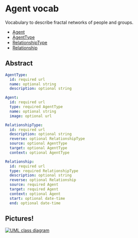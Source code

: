 # Agent vocab

Vocabulary to describe fractal networks of people and groups.

- [Agent](./vocab/Agent.js)
- [AgentType](./vocab/AgentType.js)
- [RelationshipType](./vocab/RelationshipType.js)
- [Relationship](./vocab/Relationship.js)

## Abstract

```yml
AgentType:
  id: required url
  name: optional string
  description: optional string

Agent:
  id: required url
  type: required AgentType
  name: optional string
  image: optional url

RelationshipType:
  id: required url
  description: optional string
  reverse: optional RelationshipType
  source: optional AgentType
  target: optional AgentType
  context: optional AgentType

Relationship:
  id: required url
  type: required RelationshipType
  description: optional string
  reverse: optional Relationship
  source: required Agent
  target: required Agent
  context: optional Agent
  start: optional date-time
  end: optional date-time
```

## Pictures!

[![UML class diagram](https://rawgit.com/openvocab/agent/master/assets/uml.svg)](https://en.wikipedia.org/wiki/Class_diagram)
